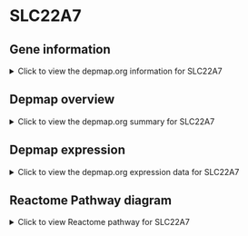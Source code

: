 <h1>SLC22A7</h1>

<h2>Gene information</h2>
<details>
  <summary>Click to view the depmap.org information for SLC22A7</summary>
  <iframe src="https://depmap.org/portal/gene/SLC22A7?tab=about" style="border:none;width:100%;height:800px"></iframe>
</details>

<h2>Depmap overview</h2>
<details>
  <summary>Click to view the depmap.org summary for SLC22A7</summary>
  <iframe src="https://depmap.org/portal/gene/SLC22A7?tab=overview" style="border:none;width:100%;height:800px"></iframe>
</details>

<h2>Depmap expression</h2>
<details>
  <summary>Click to view the depmap.org expression data for SLC22A7</summary>
  <iframe src="https://depmap.org/portal/gene/SLC22A7?tab=characterization" style="border:none;width:100%;height:800px"></iframe>
</details>



<h2>Reactome Pathway diagram</h2>
<details>
  <summary>Click to view Reactome pathway for SLC22A7</summary>
  <p>Organic anion transport</p>
  <iframe src="https://reactome.org/PathwayBrowser/#/R-HSA-561048" style="border:none;width:100%;height:800px"></iframe>
</details>



